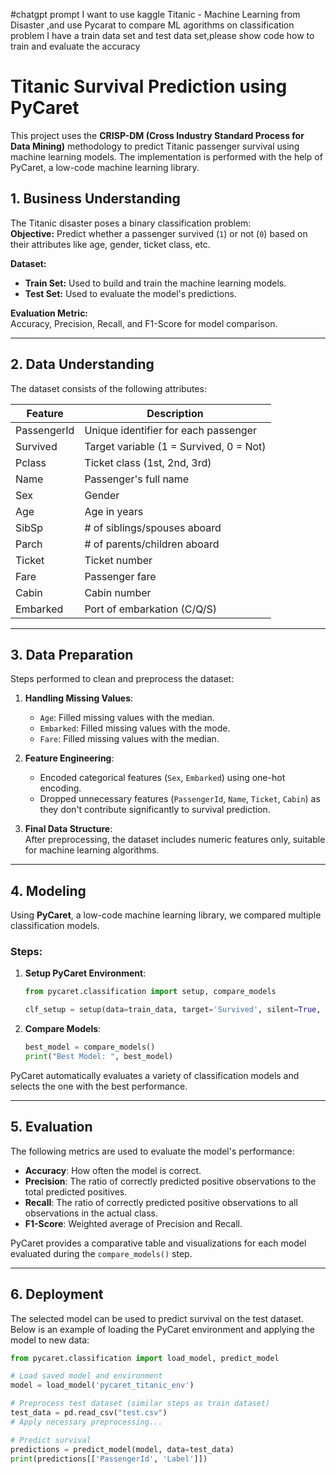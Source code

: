 #chatgpt prompt
I want to use kaggle Titanic - Machine Learning from Disaster ,and use Pycarat to compare ML agorithms on classification problem
I have a train data set and test data set,please show code how to train and evaluate the accuracy


# Titanic Survival Prediction using PyCaret

This project uses the **CRISP-DM (Cross Industry Standard Process for Data Mining)** methodology to predict Titanic passenger survival using machine learning models. The implementation is performed with the help of PyCaret, a low-code machine learning library.

## 1. Business Understanding

The Titanic disaster poses a binary classification problem:  
**Objective:** Predict whether a passenger survived (`1`) or not (`0`) based on their attributes like age, gender, ticket class, etc.

**Dataset:**  
- **Train Set:** Used to build and train the machine learning models.  
- **Test Set:** Used to evaluate the model's predictions.  

**Evaluation Metric:**  
Accuracy, Precision, Recall, and F1-Score for model comparison.

---

## 2. Data Understanding

The dataset consists of the following attributes:

| Feature          | Description                          |
|-------------------|--------------------------------------|
| PassengerId      | Unique identifier for each passenger |
| Survived         | Target variable (1 = Survived, 0 = Not) |
| Pclass           | Ticket class (1st, 2nd, 3rd)        |
| Name             | Passenger's full name               |
| Sex              | Gender                              |
| Age              | Age in years                        |
| SibSp            | # of siblings/spouses aboard        |
| Parch            | # of parents/children aboard        |
| Ticket           | Ticket number                       |
| Fare             | Passenger fare                      |
| Cabin            | Cabin number                        |
| Embarked         | Port of embarkation (C/Q/S)         |

---

## 3. Data Preparation

Steps performed to clean and preprocess the dataset:

1. **Handling Missing Values**:  
   - `Age`: Filled missing values with the median.  
   - `Embarked`: Filled missing values with the mode.  
   - `Fare`: Filled missing values with the median.  

2. **Feature Engineering**:  
   - Encoded categorical features (`Sex`, `Embarked`) using one-hot encoding.  
   - Dropped unnecessary features (`PassengerId`, `Name`, `Ticket`, `Cabin`) as they don't contribute significantly to survival prediction.  

3. **Final Data Structure**:  
   After preprocessing, the dataset includes numeric features only, suitable for machine learning algorithms.

---

## 4. Modeling

Using **PyCaret**, a low-code machine learning library, we compared multiple classification models.

### Steps:

1. **Setup PyCaret Environment**:
    ```python
    from pycaret.classification import setup, compare_models

    clf_setup = setup(data=train_data, target='Survived', silent=True, session_id=123)
    ```
2. **Compare Models**:
    ```python
    best_model = compare_models()
    print("Best Model: ", best_model)
    ```

PyCaret automatically evaluates a variety of classification models and selects the one with the best performance.

---

## 5. Evaluation

The following metrics are used to evaluate the model's performance:

- **Accuracy**: How often the model is correct.  
- **Precision**: The ratio of correctly predicted positive observations to the total predicted positives.  
- **Recall**: The ratio of correctly predicted positive observations to all observations in the actual class.  
- **F1-Score**: Weighted average of Precision and Recall.

PyCaret provides a comparative table and visualizations for each model evaluated during the `compare_models()` step.

---

## 6. Deployment

The selected model can be used to predict survival on the test dataset. Below is an example of loading the PyCaret environment and applying the model to new data:

```python
from pycaret.classification import load_model, predict_model

# Load saved model and environment
model = load_model('pycaret_titanic_env')

# Preprocess test dataset (similar steps as train dataset)
test_data = pd.read_csv("test.csv")
# Apply necessary preprocessing...

# Predict survival
predictions = predict_model(model, data=test_data)
print(predictions[['PassengerId', 'Label']])
